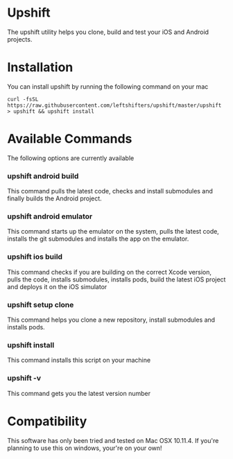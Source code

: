 # Upshift
The upshift utility helps you clone, build and test your iOS and Android projects.

# Installation
You can install upshift by running the following command on your mac
```
curl -fsSL https://raw.githubusercontent.com/leftshifters/upshift/master/upshift > upshift && upshift install
```

# Available Commands
The following options are currently available

### upshift android build
This command pulls the latest code, checks and install submodules and finally builds the Android project.

### upshift android emulator
This command starts up the emulator on the system, pulls the latest code, installs the git submodules and installs the app on the emulator.

### upshift ios build
This command checks if you are building on the correct Xcode version, pulls the code, installs submodules, installs pods, build the latest iOS project and deploys it on the iOS simulator

### upshift setup clone
This command helps you clone a new repository, install submodules and installs pods.

### upshift install
This command installs this script on your machine

### upshift -v
This command gets you the latest version number

# Compatibility
This software has only been tried and tested on Mac OSX 10.11.4. If you're planning to use this on windows, your're on your own!
